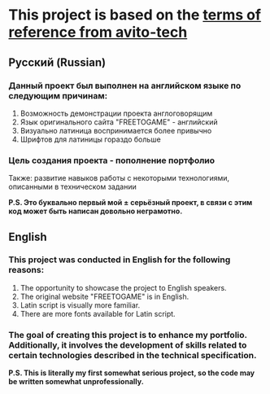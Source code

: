 # This project is based on the [terms of reference from avito-tech](https://github.com/avito-tech/frontend-trainee-assignment-2023#главная-страница) 
    
## Русский (Russian)

### Данный проект был выполнен на английском языке по следующим причинам:
1. Возможность демонстрации проекта англоговорящим
2. Язык оригинального сайта "FREETOGAME" - английский
3. Визуально латиница воспринимается более привычно
4. Шрифтов для латиницы гораздо больше 

### Цель создания проекта - пополнение портфолио
Также: развитие навыков работы с некоторыми технологиями, описанными в техническом задании

**P.S. Это буквально первый мой ± серьёзный проект, в связи с этим код может быть написан довольно неграмотно.**

## English

### This project was conducted in English for the following reasons:

1. The opportunity to showcase the project to English speakers.
2. The original website "FREETOGAME" is in English.
3. Latin script is visually more familiar.
4. There are more fonts available for Latin script.

### The goal of creating this project is to enhance my portfolio. Additionally, it involves the development of skills related to certain technologies described in the technical specification.

**P.S. This is literally my first somewhat serious project, so the code may be written somewhat unprofessionally.**

<!-- ! Also, my english skills are not good enough, so I wanna apologize for some silly mistakes that will surely appear -->
